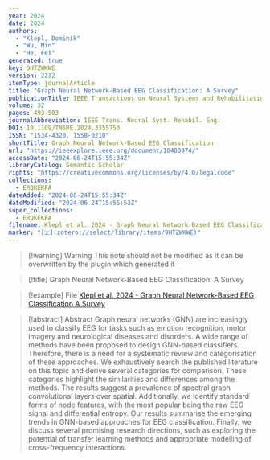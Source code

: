 ```yaml
---
year: 2024
date: 2024
authors:
  - "Klepl, Dominik"
  - "Wu, Min"
  - "He, Fei"
generated: true
key: 9HTZWKWE
version: 2232
itemType: journalArticle
title: "Graph Neural Network-Based EEG Classification: A Survey"
publicationTitle: IEEE Transactions on Neural Systems and Rehabilitation Engineering
volume: 32
pages: 493-503
journalAbbreviation: IEEE Trans. Neural Syst. Rehabil. Eng.
DOI: 10.1109/TNSRE.2024.3355750
ISSN: "1534-4320, 1558-0210"
shortTitle: Graph Neural Network-Based EEG Classification
url: "https://ieeexplore.ieee.org/document/10403874/"
accessDate: "2024-06-24T15:55:34Z"
libraryCatalog: Semantic Scholar
rights: "https://creativecommons.org/licenses/by/4.0/legalcode"
collections:
  - ERQKEKFA
dateAdded: "2024-06-24T15:55:34Z"
dateModified: "2024-06-24T15:55:53Z"
super_collections:
  - ERQKEKFA
filename: Klepl et al. 2024 - Graph Neural Network-Based EEG Classification A Survey
marker: "[🇿](zotero://select/library/items/9HTZWKWE)"
---
```


>[!warning] Warning
> This note should not be modified as it can be overwritten by the plugin which generated it

> [!title] Graph Neural Network-Based EEG Classification: A Survey

> [!example] File
> [Klepl et al. 2024 - Graph Neural Network-Based EEG Classification A Survey](Klepl%20et%20al.%202024%20-%20Graph%20Neural%20Network-Based%20EEG%20Classification%20A%20Survey.pdf)

> [!abstract] Abstract
> Graph neural networks (GNN) are increasingly used to classify EEG for tasks such as emotion recognition, motor imagery and neurological diseases and disorders. A wide range of methods have been proposed to design GNN-based classifiers. Therefore, there is a need for a systematic review and categorisation of these approaches. We exhaustively search the published literature on this topic and derive several categories for comparison. These categories highlight the similarities and differences among the methods. The results suggest a prevalence of spectral graph convolutional layers over spatial. Additionally, we identify standard forms of node features, with the most popular being the raw EEG signal and differential entropy. Our results summarise the emerging trends in GNN-based approaches for EEG classification. Finally, we discuss several promising research directions, such as exploring the potential of transfer learning methods and appropriate modelling of cross-frequency interactions.

